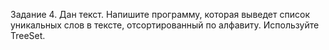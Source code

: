  
Задание 4. Дан текст. Напишите программу, которая выведет список уникальных слов в тексте, отсортированный по алфавиту. 
Используйте TreeSet. 